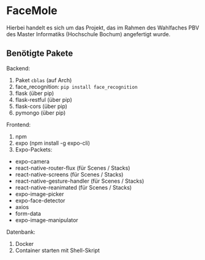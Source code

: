 # FaceMole

Hierbei handelt es sich um das Projekt, das im Rahmen des Wahlfaches PBV des Master Informatiks (Hochschule Bochum) angefertigt wurde.

## Benötigte Pakete

Backend:

1. Paket <code>cblas</code> (auf Arch)
2. face_recognition: <code>pip install face_recognition</code>
3. flask (über pip)
4. flask-restful (über pip)
4. flask-cors (über pip)
4. pymongo (über pip)

Frontend:

1. npm
2. expo (npm install -g expo-cli)
3. Expo-Packets:
* expo-camera
* react-native-router-flux (für Scenes / Stacks)
* react-native-screens (für Scenes / Stacks)
* react-native-gesture-handler (für Scenes / Stacks)
* react-native-reanimated (für Scenes / Stacks)
* expo-image-picker
* expo-face-detector
* axios
* form-data
* expo-image-manipulator

Datenbank:

1. Docker
2. Container starten mit Shell-Skript
